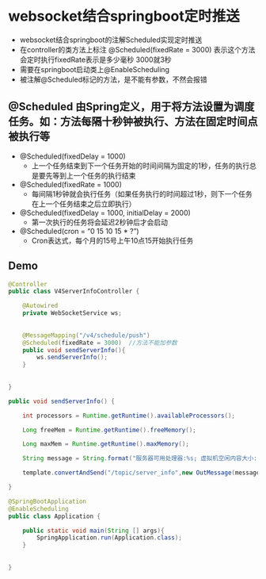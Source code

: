 websocket结合springboot定时推送
===
* websocket结合springboot的注解Scheduled实现定时推送
* 在controller的类方法上标注 @Scheduled(fixedRate = 3000) 表示这个方法会定时执行fixedRate表示是多少毫秒 3000就3秒
* 需要在springboot启动类上@EnableScheduling
* 被注解@Scheduled标记的方法，是不能有参数，不然会报错

## @Scheduled 由Spring定义，用于将方法设置为调度任务。如：方法每隔十秒钟被执行、方法在固定时间点被执行等
* @Scheduled(fixedDelay = 1000)
    * 上一个任务结束到下一个任务开始的时间间隔为固定的1秒，任务的执行总是要先等到上一个任务的执行结束
* @Scheduled(fixedRate = 1000)
    * 每间隔1秒钟就会执行任务（如果任务执行的时间超过1秒，则下一个任务在上一个任务结束之后立即执行）
* @Scheduled(fixedDelay = 1000, initialDelay = 2000)
    * 第一次执行的任务将会延迟2秒钟后才会启动
* @Scheduled(cron = “0 15 10 15 * ?”)
    * Cron表达式，每个月的15号上午10点15开始执行任务
    
## Demo
```java
@Controller
public class V4ServerInfoController {

	@Autowired
	private WebSocketService ws;
	
	
	@MessageMapping("/v4/schedule/push")
	@Scheduled(fixedRate = 3000)  //方法不能加参数 
	public void sendServerInfo(){
		ws.sendServerInfo();
	}
	
	
}
```
```java
public void sendServerInfo() {

    int processors = Runtime.getRuntime().availableProcessors();

    Long freeMem = Runtime.getRuntime().freeMemory();

    Long maxMem = Runtime.getRuntime().maxMemory();

    String message = String.format("服务器可用处理器:%s; 虚拟机空闲内容大小: %s; 最大内存大小: %s", processors,freeMem,maxMem );

    template.convertAndSend("/topic/server_info",new OutMessage(message));

}
```
```java
@SpringBootApplication
@EnableScheduling
public class Application {

	public static void main(String [] args){
		SpringApplication.run(Application.class);
	}
	
	
}
```
